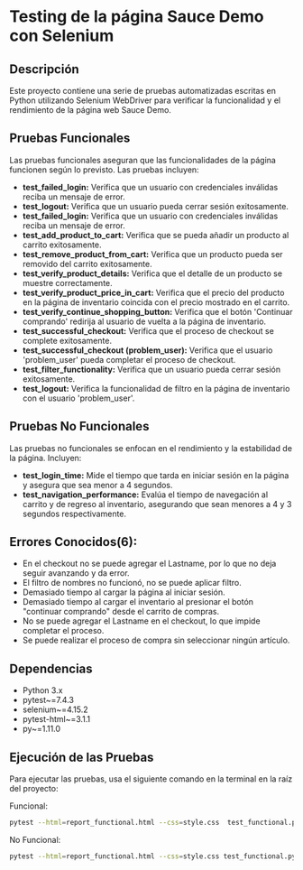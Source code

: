 # Testing de la página Sauce Demo con Selenium

## Descripción
Este proyecto contiene una serie de pruebas automatizadas escritas en Python utilizando Selenium WebDriver para verificar la funcionalidad y el rendimiento de la página web Sauce Demo.

## Pruebas Funcionales
Las pruebas funcionales aseguran que las funcionalidades de la página funcionen según lo previsto. Las pruebas incluyen:

- **test_failed_login:** Verifica que un usuario con credenciales inválidas reciba un mensaje de error.
- **test_logout:** Verifica que un usuario pueda cerrar sesión exitosamente.
- **test_failed_login:**     Verifica que un usuario con credenciales inválidas reciba un mensaje de error.
- **test_add_product_to_cart:** Verifica que se pueda añadir un producto al carrito exitosamente.
- **test_remove_product_from_cart:** Verifica que un producto pueda ser removido del carrito exitosamente.
- **test_verify_product_details:** Verifica que el detalle de un producto se muestre correctamente.
- **test_verify_product_price_in_cart:** Verifica que el precio del producto en la página de inventario coincida con el precio mostrado en el carrito.
- **test_verify_continue_shopping_button:** Verifica que el botón 'Continuar comprando' redirija al usuario de vuelta a la página de inventario.
- **test_successful_checkout:** Verifica que el proceso de checkout se complete exitosamente.
- **test_successful_checkout (problem_user):** Verifica que el usuario 'problem_user' pueda completar el proceso de checkout.
- **test_filter_functionality:** Verifica que un usuario pueda cerrar sesión exitosamente.
- **test_logout:** Verifica la funcionalidad de filtro en la página de inventario con el usuario 'problem_user'.


## Pruebas No Funcionales
Las pruebas no funcionales se enfocan en el rendimiento y la estabilidad de la página. Incluyen:

- **test_login_time:** Mide el tiempo que tarda en iniciar sesión en la página y asegura que sea menor a 4 segundos.
- **test_navigation_performance:** Evalúa el tiempo de navegación al carrito y de regreso al inventario, asegurando que sean menores a 4 y 3 segundos respectivamente.

## Errores Conocidos(6):
- En el checkout no se puede agregar el Lastname, por lo que no deja seguir avanzando y da error.
- El filtro de nombres no funcionó, no se puede aplicar filtro.
- Demasiado tiempo al cargar la página al iniciar sesión.
- Demasiado tiempo al cargar el inventario al presionar el botón "continuar comprando" desde el carrito de compras.
- No se puede agregar el Lastname en el checkout, lo que impide completar el proceso.
- Se puede realizar el proceso de compra sin seleccionar ningún artículo.
  
## Dependencias
- Python 3.x
- pytest~=7.4.3
- selenium~=4.15.2
- pytest-html~=3.1.1
- py~=1.11.0

## Ejecución de las Pruebas
Para ejecutar las pruebas, usa el siguiente comando en la terminal en la raíz del proyecto:

Funcional:
```bash
pytest --html=report_functional.html --css=style.css  test_functional.py
```
No Funcional:
```bash
pytest --html=report_functional.html --css=style.css test_functional.py
